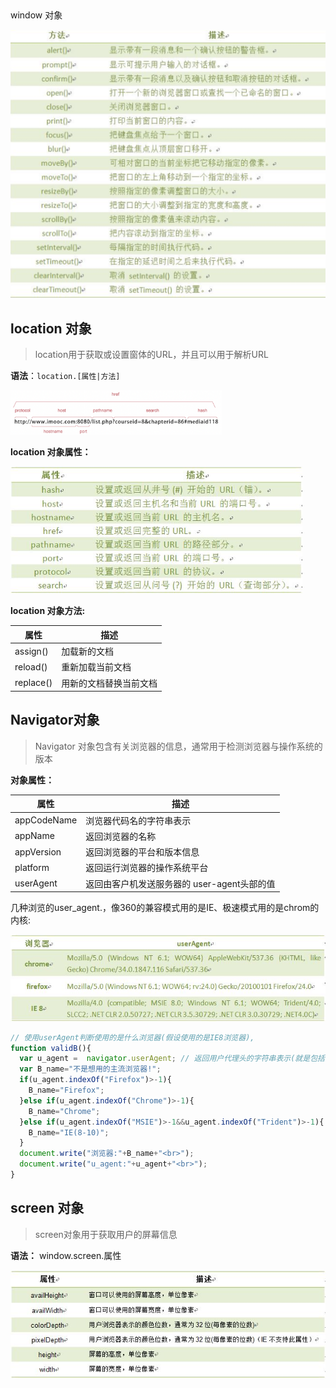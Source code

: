 ## 

window 对象

<img src="../../assets/JavaScript/window方法.png" style="zoom:50%;" />

## location 对象

> location用于获取或设置窗体的URL，并且可以用于解析URL

**语法**：`location.[属性|方法]`

<img src="../../assets/JavaScript/location对象属性图示.png" style="zoom: 33%;" />

**location 对象属性：**

<img src="../../assets/JavaScript/location对象属性.jpeg" style="zoom: 75%;" />

**location 对象方法:**

| 属性      | 描述                   |
| --------- | ---------------------- |
| assign()  | 加载新的文档           |
| reload()  | 重新加载当前文档       |
| replace() | 用新的文档替换当前文档 |

## Navigator对象

> Navigator 对象包含有关浏览器的信息，通常用于检测浏览器与操作系统的版本

**对象属性：**

| 属性        | 描述                                        |
| ----------- | ------------------------------------------- |
| appCodeName | 浏览器代码名的字符串表示                    |
| appName     | 返回浏览器的名称                            |
| appVersion  | 返回浏览器的平台和版本信息                  |
| platform    | 返回运行浏览器的操作系统平台                |
| userAgent   | 返回由客户机发送服务器的 user-agent头部的值 |

几种浏览的user_agent.，像360的兼容模式用的是IE、极速模式用的是chrom的内核:

<img src="../../assets/JavaScript/浏览器userAgent.jpeg" style="zoom: 75%;" />

```js
// 使用userAgent判断使用的是什么浏览器(假设使用的是IE8浏览器),
function validB(){ 
  var u_agent =  navigator.userAgent; // 返回用户代理头的字符串表示(就是包括浏览器版本信息等的字符串)
  var B_name="不是想用的主流浏览器!"; 
  if(u_agent.indexOf("Firefox")>-1){ 
    B_name="Firefox"; 
  }else if(u_agent.indexOf("Chrome")>-1){ 
    B_name="Chrome"; 
  }else if(u_agent.indexOf("MSIE")>-1&&u_agent.indexOf("Trident")>-1){ 
    B_name="IE(8-10)";  
  }
  document.write("浏览器:"+B_name+"<br>");
  document.write("u_agent:"+u_agent+"<br>"); 
} 
```

## screen 对象

> screen对象用于获取用户的屏幕信息

**语法：** window.screen.属性

<img src="../../assets/JavaScript/screen对象属性.jpeg"  />

